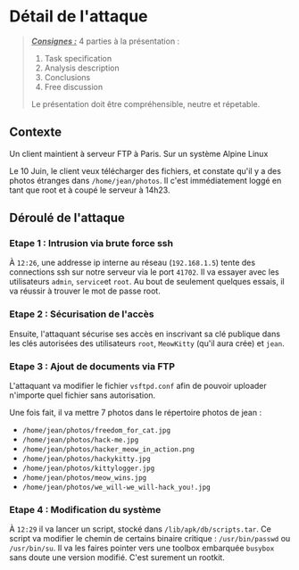 # Détail de l'attaque

> ***<u>Consignes :</u>*** 4 parties à la présentation : 
>
> 1. Task specification
> 2. Analysis description
> 3. Conclusions
> 4. Free discussion
>
> Le présentation doit être compréhensible, neutre et répetable.

## Contexte

Un client maintient à serveur FTP à Paris. Sur un système Alpine Linux

Le 10 Juin, le client veux télécharger des fichiers, et constate qu'il y a des photos étranges dans `/home/jean/photos`.  Il c'est immédiatement loggé en tant que root et à coupé le serveur à 14h23.

##  Déroulé de l'attaque

### Etape 1 : Intrusion via brute force ssh

À `12:26`, une addresse ip interne au réseau (`192.168.1.5`) tente des connections ssh sur notre serveur via le port `41702`. Il va essayer avec les utilisateurs `admin`, `service`et `root`. Au bout de seulement quelques essais, il va réussir à trouver le mot de passe root.

### Etape 2 : Sécurisation de l'accès

Ensuite, l'attaquant sécurise ses accès en inscrivant sa clé publique dans les clés autorisées des utilisateurs `root`, `MeowKitty` (qu'il aura crée) et `jean`.

### Etape 3 : Ajout de documents via FTP

L'attaquant va modifier le fichier `vsftpd.conf` afin de pouvoir uploader n'importe quel fichier sans autorisation.

Une fois fait, il va mettre 7 photos dans le répertoire photos de jean : 

- `/home/jean/photos/freedom_for_cat.jpg`
- `/home/jean/photos/hack-me.jpg`
- `/home/jean/photos/hacker_meow_in_action.png`
- `/home/jean/photos/hackykitty.jpg`
- `/home/jean/photos/kittylogger.jpg`
- `/home/jean/photos/meow_wins.jpg`
- `/home/jean/photos/we_will-we_will-hack_you!.jpg`

### Etape 4 : Modification du système

À `12:29` il va lancer un script, stocké dans `/lib/apk/db/scripts.tar`. Ce script va modifier le chemin de certains binaire critique : `/usr/bin/passwd` ou `/usr/bin/su`. Il va les faires pointer vers une toolbox embarquée `busybox` sans doute une version modifié. C'est surement un rootkit. 